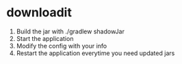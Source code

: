 # downloadit
1. Build the jar with ./gradlew shadowJar
2. Start the application
3. Modify the config with your info
4. Restart the application everytime you need updated jars
